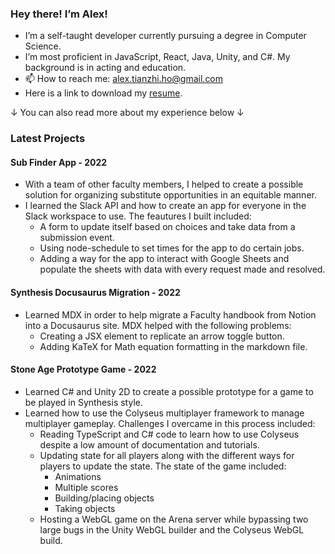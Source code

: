 
### Hey there! I’m Alex!
- I’m a self-taught developer currently pursuing a degree in Computer Science. 
- I’m most proficient in JavaScript, React, Java, Unity, and C#. My background is in acting and education.
- 📫 How to reach me: alex.tianzhi.ho@gmail.com
- Here is a link to download my [resume](https://gurulantern.github.io/Alex%20Ho%20-%20resume.docx). 

&darr; You can also read more about my experience below &darr;
### Latest Projects
#### Sub Finder App - 2022
* With a team of other faculty members, I helped to create a possible solution for organizing substitute opportunities in an equitable manner.
* I learned the Slack API and how to create an app for everyone in the Slack workspace to use. The feautures I built included:
    * A form to update itself based on choices and take data from a submission event.
    * Using node-schedule to set times for the app to do certain jobs.
    * Adding a way for the app to interact with Google Sheets and populate the sheets with data with every request made and resolved. 
#### Synthesis Docusaurus Migration - 2022
* Learned MDX in order to help migrate a Faculty handbook from Notion into a Docusaurus site. MDX helped with the following problems:
    * Creating a JSX element to replicate an arrow toggle button.
    * Adding KaTeX for Math equation formatting in the markdown file. 
#### Stone Age Prototype Game - 2022
* Learned C# and Unity 2D to create a possible prototype for a game to be played in Synthesis style. 
* Learned how to use the Colyseus multiplayer framework to manage multiplayer gameplay. Challenges I overcame in this process included:
   * Reading TypeScript and C# code to learn how to use Colyseus despite a low amount of documentation and tutorials. 
   * Updating state for all players along with the different ways for players to update the state. The state of the game included:
     * Animations
     * Multiple scores
     * Building/placing objects
     * Taking objects
   * Hosting a WebGL game on the Arena server while bypassing two large bugs in the Unity WebGL builder and the Colyseus WebGL build. 
<!---
gurulantern/gurulantern is a ✨ special ✨ repository because its `README.md` (this file) appears on your GitHub profile.
You can click the Preview link to take a look at your changes.
--->
